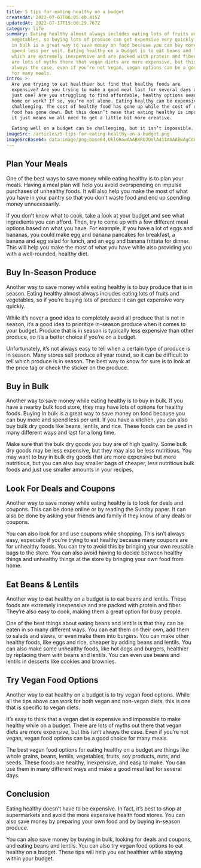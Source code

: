 ```yaml
---
title: 5 tips for eating healthy on a budget
createdAt: 2022-07-07T06:05:40.415Z
updatedAt: 2022-07-17T15:00:29.767Z
category: life
summary: Eating healthy almost always includes eating lots of fruits and
  vegetables, so buying lots of produce can get expensive very quickly. Buying
  in bulk is a great way to save money on food because you can buy more and
  spend less per unit. Eating healthy on a budget is to eat beans and lentils,
  which are extremely inexpensive and are packed with protein and fiber. There
  are lots of myths there that vegan diets are more expensive, but this isn’t
  always the case, even if you’re not vegan, vegan options can be a good choice
  for many meals.
intro: >-
  Are you trying to eat healthier but find that healthy foods are
  expensive? Are you trying to make a good meal last for several days and not
  just one? Are you struggling to find affordable, healthy options near your
  home or work? If so, you’re not alone. Eating healthy can be expensive and
  challenging. The cost of healthy food has gone up while the cost of unhealthy
  food has gone down. But this doesn’t mean that eating healthy is impossible;
  it just means we all need to get a little bit more creative. 

  Eating well on a budget can be challenging, but it isn’t impossible. Making smart choices about what you buy as well as how you cook your food can make a big difference in how much money you spend on food each month and how healthy your diet is at the same time.
imageSrc: /articles/5-tips-for-eating-healthy-on-a-budget.png
imageSrcBase64: data:image/png;base64,UklGRowAAABXRUJQVlA4IIAAAABwAgCdASoKAAoAAUAmJbACdLoAhoAF6Z7LLgdgAP7yastf/c0GxX3Xp8ld8f8xsm2Dhw/PLTdEw8tb7f9WPPzfR15Nljd4VWSf97AUOOv0PWYsXH2l5yTT7fP4mnkXDLDvrNavJF/+2GVb9xgtVjf5euM//8bG02iqXmLPG7gAAA==
---
```


## Plan Your Meals

One of the best ways to save money while eating healthy is to plan your meals. Having a meal plan will help you avoid overspending on impulse purchases of unhealthy foods. It will also help you make the most of what you have in your pantry so that you don’t waste food and end up spending money unnecessarily.

If you don’t know what to cook, take a look at your budget and see what ingredients you can afford. Then, try to come up with a few different meal options based on what you have. For example, if you have a lot of eggs and bananas, you could make egg and banana pancakes for breakfast, a banana and egg salad for lunch, and an egg and banana frittata for dinner. This will help you make the most of what you have while also providing you with a well-rounded, healthy diet.

## Buy In-Season Produce

Another way to save money while eating healthy is to buy produce that is in season. Eating healthy almost always includes eating lots of fruits and vegetables, so if you’re buying lots of produce it can get expensive very quickly.

While it’s never a good idea to completely avoid all produce that is not in season, it’s a good idea to prioritize in-season produce when it comes to your budget. Produce that is in season is typically less expensive than other produce, so it’s a better choice if you’re on a budget.

Unfortunately, it’s not always easy to tell when a certain type of produce is in season. Many stores sell produce all year round, so it can be difficult to tell which produce is in season. The best way to know for sure is to look at the price tag or check the sticker on the produce.

## Buy in Bulk

Another way to save money while eating healthy is to buy in bulk. If you have a nearby bulk food store, they may have lots of options for healthy foods. Buying in bulk is a great way to save money on food because you can buy more and spend less per unit. If you have a kitchen, you can also buy bulk dry goods like beans, lentils, and rice. These foods can be used in many different ways and last for a long time.

Make sure that the bulk dry goods you buy are of high quality. Some bulk dry goods may be less expensive, but they may also be less nutritious. You may want to buy in bulk dry goods that are more expensive but more nutritious, but you can also buy smaller bags of cheaper, less nutritious bulk foods and just use smaller amounts in your recipes.

## Look For Deals and Coupons

Another way to save money while eating healthy is to look for deals and coupons. This can be done online or by reading the Sunday paper. It can also be done by asking your friends and family if they know of any deals or coupons.

You can also look for and use coupons while shopping. This isn’t always easy, especially if you’re trying to eat healthy because many coupons are for unhealthy foods. You can try to avoid this by bringing your own reusable bags to the store. You can also avoid having to decide between healthy things and unhealthy things at the store by bringing your own food from home.

## Eat Beans & Lentils

Another way to eat healthy on a budget is to eat beans and lentils. These foods are extremely inexpensive and are packed with protein and fiber. They’re also easy to cook, making them a great option for busy people.

One of the best things about eating beans and lentils is that they can be eaten in so many different ways. You can eat them on their own, add them to salads and stews, or even make them into burgers. You can make other healthy foods, like eggs and rice, cheaper by adding beans and lentils. You can also make some unhealthy foods, like hot dogs and burgers, healthier by replacing them with beans and lentils. You can even use beans and lentils in desserts like cookies and brownies.

## Try Vegan Food Options

Another way to eat healthy on a budget is to try vegan food options. While all the tips above can work for both vegan and non-vegan diets, this is one that is specific to vegan diets.

It’s easy to think that a vegan diet is expensive and impossible to make healthy while on a budget. There are lots of myths out there that vegan diets are more expensive, but this isn’t always the case. Even if you’re not vegan, vegan food options can be a good choice for many meals.

The best vegan food options for eating healthy on a budget are things like whole grains, beans, lentils, vegetables, fruits, soy products, nuts, and seeds. These foods are healthy, inexpensive, and easy to make. You can use them in many different ways and make a good meal last for several days.

## Conclusion

Eating healthy doesn’t have to be expensive. In fact, it’s best to shop at supermarkets and avoid the more expensive health food stores. You can also save money by preparing your own food and by buying in-season produce.

You can also save money by buying in bulk, looking for deals and coupons, and eating beans and lentils. You can also try vegan food options to eat healthy on a budget. These tips will help you eat healthier while staying within your budget.
